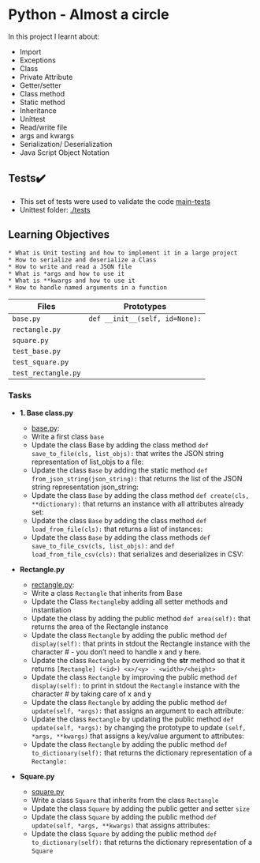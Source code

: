 # Python - Almost a circle

In this project I learnt about:
* Import
* Exceptions
* Class
* Private Attribute
* Getter/setter
* Class method
* Static method
* Inheritance
* Unittest
* Read/write file
* args and kwargs
* Serialization/ Deserialization
* Java Script Object Notation

## Tests:heavy_check_mark:
* This set of tests were used to validate the code [main-tests](./main-tests) 
* Unittest folder: [./tests](./tests/test_models)

## Learning Objectives
```
* What is Unit testing and how to implement it in a large project
* How to serialize and deserialize a Class
* How to write and read a JSON file
* What is *args and how to use it
* What is **kwargs and how to use it
* How to handle named arguments in a function
```

| Files | Prototypes |
| --- | --- |
| `base.py`| `def __init__(self, id=None):`|
| `rectangle.py`| |
| `square.py` | |
| `test_base.py` | |
| `test_square.py` | |
| `test_rectangle.py` | |

### Tasks
* **1. Base class.py**
	* [base.py](./models/base.py):
	* Write a first class ``base``
	* Update the class Base by adding the class method ``def save_to_file(cls, list_objs):`` that writes the JSON string representation of list_objs to a file:
	* Update the class ``Base`` by adding the static method ``def from_json_string(json_string):`` that returns the list of the JSON string representation json_string:
	* Update the class ``Base`` by adding the class method ``def create(cls, **dictionary):`` that returns an instance with all attributes already set:
	* Update the class ``Base`` by adding the class method ``def load_from_file(cls):`` that returns a list of instances:
	* Update the class ``Base`` by adding the class methods ``def save_to_file_csv(cls, list_objs):`` and ``def load_from_file_csv(cls):`` that serializes and deserializes in CSV:


 	
* **Rectangle.py**
	* [rectangle.py](./models/base.py):
	* Write a class ``Rectangle`` that inherits from Base
	* Update the Class ``Rectangle``by adding all setter methods and instantiation
	* Update the class by adding the public method ``def area(self):`` that returns the area of the Rectangle instance
	* Update the class ``Rectangle`` by adding the public method ``def display(self):`` that prints in stdout the Rectangle instance with the character # - you don’t need to handle x and y here.
	* Update the class ``Rectangle`` by overriding the __str__ method so that it returns ``[Rectangle] (<id>) <x>/<y> - <width>/<height>``
	* Update the class ``Rectangle`` by improving the public method ``def display(self):`` to print in stdout the ``Rectangle`` instance with the character # by taking care of x and y
	* Update the class ``Rectangle`` by adding the public method ``def update(self, *args):`` that assigns an argument to each attribute:
	* Update the class ``Rectangle`` by updating the public method ``def update(self, *args):`` by changing the prototype to update ``(self, *args, **kwargs)``  that assigns a key/value argument to attributes:
	* Update the class ``Rectangle`` by adding the public method ``def to_dictionary(self):`` that returns the dictionary representation of a ``Rectangle:``

* **Square.py**
	* [square.py](./models/square.py)
	* Write a class ``Square`` that inherits from the class ``Rectangle``
	* Update the class ``Square`` by adding the public getter and setter ``size``
	* Update the class ``Square`` by adding the public method ``def update(self, *args, **kwargs)`` that assigns attributes:
	* Update the class ``Square`` by adding the public method ``def to_dictionary(self):`` that returns the dictionary representation of a ``Square``
